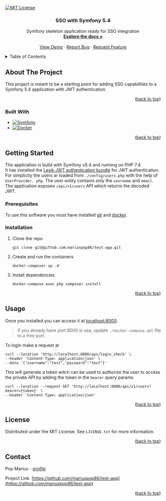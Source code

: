 <a name="readme-top"></a>
[![MIT License][license-shield]][license-url]
<div align="center">
<h3 align="center">SSO with Symfony 5.4</h3>
  <p align="center">
    Symfony skeleton application ready for SSO integration
    <br />
    <a href="https://github.com/github_username/repo_name"><strong>Explore the docs »</strong></a>
    <br />
    <br />
    <a href="https://github.com/github_username/repo_name">View Demo</a>
    ·
    <a href="https://github.com/github_username/repo_name/issues">Report Bug</a>
    ·
    <a href="https://github.com/github_username/repo_name/issues">Request Feature</a>
  </p>
</div>

<!-- TABLE OF CONTENTS -->
<details>
  <summary>Table of Contents</summary>
  <ol>
    <li>
      <a href="#about-the-project">About The Project</a>
      <ul>
        <li><a href="#built-with">Built With</a></li>
      </ul>
    </li>
    <li>
      <a href="#getting-started">Getting Started</a>
      <ul>
        <li><a href="#prerequisites">Prerequisites</a></li>
        <li><a href="#installation">Installation</a></li>
      </ul>
    </li>
    <li><a href="#usage">Usage</a></li>
    <li><a href="#roadmap">Roadmap</a></li>
    <li><a href="#contributing">Contributing</a></li>
    <li><a href="#license">License</a></li>
    <li><a href="#contact">Contact</a></li>
    <li><a href="#acknowledgments">Acknowledgments</a></li>
  </ol>
</details>

<!-- ABOUT THE PROJECT -->
## About The Project

This project is meant to be a starting point for adding SSO capabilities to a Symfony 5.4 application with JWT 
authentication.
<p align="right">(<a href="#readme-top">back to top</a>)</p>

### Built With

* [![Symfony][Symfony-shield]][Symfony-url]
* [![Docker][Docker-shield]][Docker-url]

<p align="right">(<a href="#readme-top">back to top</a>)</p>

<!-- GETTING STARTED -->
## Getting Started

The application is build with Symfony v5.4 and running on PHP 7.4.  
It has installed the 
[Lexik JWT authentication bundle](https://symfony.com/bundles/LexikJWTAuthenticationBundle/current/index.html)  for 
JWT authentication. For simplicity the users ar loaded from `./config/users.php` with the help of `UserProvider.
php`. The user entity contains only the `username` and `email`.  
The application exposes `/api/v1/users` API which returns the decoded JWT. 

### Prerequisites

To use this software you must have installed [git](https://git-scm.com/downloads) and 
[docker](https://docs.docker.com/get-docker/).

### Installation

1. Clone the repo
   ```shell
   git clone git@github.com:mariuspop86/test-app.git
   ```
2. Create and run the containers 
   ```shell
   docker-composer up -d
   ```
3. Install dependencies
   ```shell
   docker-compose exec php composer install
   ```
<p align="right">(<a href="#readme-top">back to top</a>)</p>

<!-- USAGE EXAMPLES -->
## Usage

Once you installed you can access it at [localhost:8000](http://localhost:8000). 
> If you already have port 8000 in use, update `./docker-compose.yml` file to a free port.

To login make a request at
```shell
curl --location 'http://localhost:8000/api/login_check' \
--header 'Content-Type: application/json' \
--data '{"username":"test","password":"test"}'
```
This will generate a token witch can be used to authorize the user to access the private API by adding the token in 
the `bearer` query params 
```shell
curl --location --request GET 'http://localhost:8000/api/v1/users?bearer={token}' \
--header 'Content-Type: application/json'
```
<p align="right">(<a href="#readme-top">back to top</a>)</p>

<!-- LICENSE -->
## License

Distributed under the MIT License. See `LICENSE.txt` for more information.

<p align="right">(<a href="#readme-top">back to top</a>)</p>

<!-- CONTACT -->
## Contact

Pop Marius - [profile](https://github.com/mariuspop86)

Project Link: [https://github.com/mariuspop86/test-app](https://github.com/mariuspop86/test-app)

<p align="right">(<a href="#readme-top">back to top</a>)</p>



<!-- MARKDOWN LINKS & IMAGES -->
<!-- https://www.markdownguide.org/basic-syntax/#reference-style-links -->
[license-shield]: https://img.shields.io/github/license/github_username/repo_name.svg?style=for-the-badge
[license-url]: https://github.com/mariuspop86/test-app/blob/main/LICENSE.txt
[Symfony-shield]: https://symfony.com/favicons/favicon-32x32.png
[Symfony-url]: https://symfony.com/
[Docker-shield]: https://www.docker.com/favicon.ico
[Docker-url]: https://www.docker.com/
